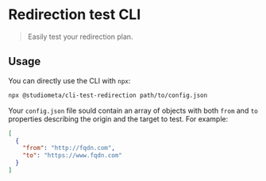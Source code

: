 # Redirection test CLI

> Easily test your redirection plan.

## Usage

You can directly use the CLI with `npx`:

```sh
npx @studiometa/cli-test-redirection path/to/config.json
```

Your `config.json` file sould contain an array of objects with both `from` and `to` properties describing the origin and the target to test. For example:

```json
[
  {
    "from": "http://fqdn.com",
    "to": "https://www.fqdn.com"
  }
]
```
